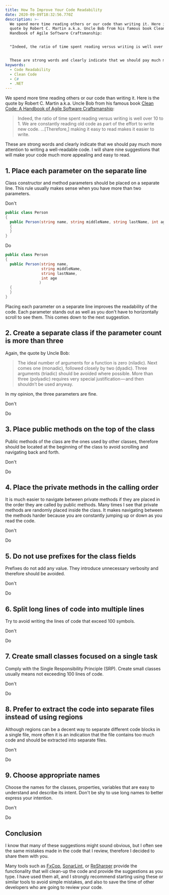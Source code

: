 ```yaml
---
title: How To Improve Your Code Readability
date: 2020-09-09T18:32:56.770Z
description: >-
  We spend more time reading others or our code than writing it. Here is the
  quote by Robert C. Martin a.k.a. Uncle Bob from his famous book Clean Code: A
  Handbook of Agile Software Craftsmanship:


  "Indeed, the ratio of time spent reading versus writing is well over 10 to 1. We are constantly reading old code as part of the effort to write new code. ...[Therefore,] making it easy to read makes it easier to write."


  These are strong words and clearly indicate that we should pay much more attention to writing a well-readable code. I will share nine suggestions that will make your code much more appealing and easy to read.
keywords:
  - Code Readability
  - Clean Code
  - C#
  - .NET
---
```

We spend more time reading others or our code than writing it. Here is the quote by Robert C. Martin a.k.a. Uncle Bob from his famous book [Clean Code: A Handbook of Agile Software Craftsmanship](https://www.amazon.com/Clean-Code-Handbook-Software-Craftsmanship/dp/0132350882/ref=sr_1_1?crid=1T81N1JK49VW6&dchild=1&keywords=clean+code+a+handbook+of+agile+software+craftsmanship&qid=1600172289&sprefix=Clean+Code%3A+A+Handbook+of+Agile+Software+Craftsmanship%2Caps%2C247&sr=8-1):

> Indeed, the ratio of time spent reading versus writing is well over 10 to 1. We are constantly reading old code as part of the effort to write new code. ...\[Therefore,] making it easy to read makes it easier to write.

These are strong words and clearly indicate that we should pay much more attention to writing a well-readable code. I will share nine suggestions that will make your code much more appealing and easy to read.

## 1. Place each parameter on the separate line

Class constructor and method parameters should be placed on a separate line. This rule usually makes sense when you have more than two parameters.

Don't

```csharp
public class Person
{
  public Person(string name, string middleName, string lastName, int age)
  {
  }
}
```

Do

```csharp
public class Person
{
  public Person(string name, 
                string middleName, 
                string lastName, 
                int age
               )
  {
  }
}
```

Placing each parameter on a separate line improves the readability of the code. Each parameter stands out as well as you don't have to horizontally scroll to see them. This comes down to the next suggestion.

## 2. Create a separate class if the parameter count is more than three

Again, the quote by Uncle Bob:

> The ideal number of arguments for a function is zero (niladic). Next comes one (monadic), followed closely by two (dyadic). Three arguments (triadic) should be avoided where possible. More than three (polyadic) requires very special justification — and then shouldn’t be used anyway.

In my opinion, the three parameters are fine.

Don't

Do

## 3. Place public methods on the top of the class

Public methods of the class are the ones used by other classes, therefore should be located at the beginning of the class to avoid scrolling and navigating back and forth.

Don't

Do

## 4. Place the private methods in the calling order

It is much easier to navigate between private methods if they are placed in the order they are called by public methods. Many times I see that private methods are randomly placed inside the class. It makes navigating between the methods harder because you are constantly jumping up or down as you read the code.

Don't

Do

## 5. Do not use prefixes for the class fields

Prefixes do not add any value. They introduce unnecessary verbosity and therefore should be avoided.

Don't

Do

## 6. Split long lines of code into multiple lines

Try to avoid writing the lines of code that exceed 100 symbols.

Don't

Do

## 7. Create small classes focused on a single task

Comply with the Single Responsibility Principle (SRP). Create small classes usually means not exceeding 100 lines of code.

Don't

Do

## 8. Prefer to extract the code into separate files instead of using regions

Although regions can be a decent way to separate different code blocks in a single file, more often it is an indication that the file contains too much code and should be extracted into separate files.

Don't

Do

## 9. Choose appropriate names

Choose the names for the classes, properties, variables that are easy to understand and describe its intent. Don't be shy to use long names to better express your intention.

Don't

Do

## Conclusion

I know that many of these suggestions might sound obvious, but I often see the same mistakes made in the code that I review, therefore I decided to share them with you.

Many tools such as [FxCop](https://docs.microsoft.com/en-us/visualstudio/code-quality/install-fxcop-analyzers?view=vs-2019), [SonarLint](https://www.sonarlint.org/), or [ReSharper](https://www.jetbrains.com/resharper/) provide the functionality that will clean-up the code and provide the suggestions as you type. I have used them all, and I strongly recommend starting using these or similar tools to avoid simple mistakes, and also to save the time of other developers who are going to review your code.